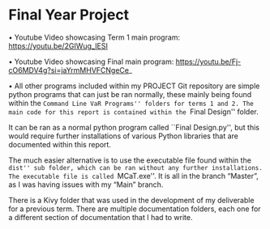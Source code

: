 # Final Year Project
• Youtube Video showcasing Term 1 main program: https://youtu.be/2GIWug_IESI

• Youtube Video showcasing Final main program: https://youtu.be/Fj-cO6MDV4g?si=jaYrmMHVFCNgeCe_


• All other programs included within my PROJECT Git repository are simple python programs that can just be ran normally, these mainly being found within the ``Command Line VaR Programs'' folders for terms 1 and 2. The main code for this report is contained within the ``Final Design'' folder. 

It can be ran as a normal python program called ``Final Design.py'', but this would require further installations of various Python libraries that are documented within this report. 

The much easier alternative is to use the executable file found within the ``dist'' sub folder, which can be ran without any further installations. The executable file is called ``MCaT.exe''. It is all in the branch “Master”, as I was having issues with my “Main” branch.

There is a Kivy folder that was used in the development of my deliverable for a previous term. There are multiple documentation folders, each one for a different section of documentation that I had to write.
